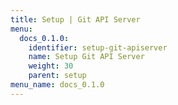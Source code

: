 ```yaml
---
title: Setup | Git API Server
menu:
  docs_0.1.0:
    identifier: setup-git-apiserver
    name: Setup Git API Server
    weight: 30
    parent: setup
menu_name: docs_0.1.0
---
```

